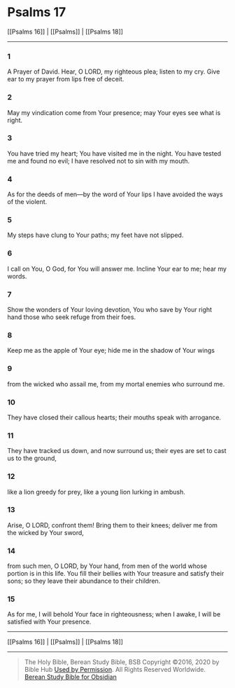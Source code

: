 # Psalms 17

[[Psalms 16]] | [[Psalms]] | [[Psalms 18]]

---

### 1
A Prayer of David. Hear, O LORD, my righteous plea; listen to my cry. Give ear to my prayer from lips free of deceit.

### 2
May my vindication come from Your presence; may Your eyes see what is right.

### 3
You have tried my heart; You have visited me in the night. You have tested me and found no evil; I have resolved not to sin with my mouth.

### 4
As for the deeds of men—by the word of Your lips I have avoided the ways of the violent.

### 5
My steps have clung to Your paths; my feet have not slipped.

### 6
I call on You, O God, for You will answer me. Incline Your ear to me; hear my words.

### 7
Show the wonders of Your loving devotion, You who save by Your right hand those who seek refuge from their foes.

### 8
Keep me as the apple of Your eye; hide me in the shadow of Your wings

### 9
from the wicked who assail me, from my mortal enemies who surround me.

### 10
They have closed their callous hearts; their mouths speak with arrogance.

### 11
They have tracked us down, and now surround us; their eyes are set to cast us to the ground,

### 12
like a lion greedy for prey, like a young lion lurking in ambush.

### 13
Arise, O LORD, confront them! Bring them to their knees; deliver me from the wicked by Your sword,

### 14
from such men, O LORD, by Your hand, from men of the world whose portion is in this life. You fill their bellies with Your treasure and satisfy their sons; so they leave their abundance to their children.

### 15
As for me, I will behold Your face in righteousness; when I awake, I will be satisfied with Your presence.

---

[[Psalms 16]] | [[Psalms]] | [[Psalms 18]]

---

> The Holy Bible, Berean Study Bible, BSB
> Copyright &copy;2016, 2020 by Bible Hub
> [Used by Permission](https://berean.bible/terms.htm). All Rights Reserved Worldwide.
> [Berean Study Bible for Obsidian](https://github.com/gapmiss/berean-study-bible-for-obsidian)</small>

